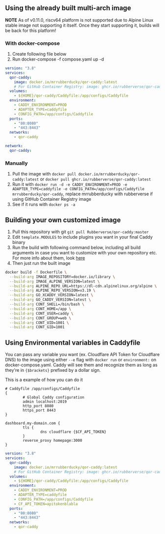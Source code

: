## Using the already built multi-arch image

**NOTE** As of v0.11.0, riscv64 platform is not supported due to Alpine Linux stable image not supporting it itself. Once they start supporting it, builds will be back for this platform!

### With docker-compose

1. Create following file below
2. Run docker-compose -f compose.yaml up -d

```yaml
version: "3.8"
services:
  qor-caddy:
    image: docker.io/mrrubberducky/qor-caddy:latest
    # For GitHub Container Registry: image: ghcr.io/rubberverse/qor-caddy:latest
  volumes:
    - ${HOME}/qor-caddy/Caddyfile:/app/configs/Caddyfile
  environment:
    - CADDY_ENVIRONMENT=PROD
    - ADAPTER_TYPE=caddyfile
    - CONFIG_PATH=/app/configs/Caddyfile
  ports:
    - "80:8080"
    - "443:8443"
  networks:
    - qor-caddy

network:
  qor-caddy:
```

### Manually

1. Pull the image with `docker pull docker.io/mrrubberducky/qor-caddy:latest` or `docker pull ghcr.io/rubberverse/qor-caddy:latest`
2. Run it with `docker run -d -e CADDY_ENVIRONMENT=PROD -e ADAPTER_TYPE=caddyfile -e CONFIG_PATH=/app/configs/Caddyfile mrrubberducky/qor-caddy`, replace mrrubberducky with rubberverse if using GitHub Container Registry image
3. See if it runs with `docker ps -a`

## Building your own customized image

1. Pull this repository with git `git pull Rubberverse/qor-caddy:master`
2. Edit `template.MODULES` to include plugins you want in your final Caddy binary
3. Run the build with following command below, including all build arguments in case you want to customize with your own repository etc. For more info about them, look [here](https://github.com/Rubberverse/qor-caddy/blob/main/BuildArguments.md)
4. Then just run the built image

```bash
docker build -f Dockerfile \
  --build-arg IMAGE_REPOSITORY=docker.io/library \
  --build-arg IMAGE_ALPINE_VERSION=latest \
  --build-arg ALPINE_REPO_URL=https://dl-cdn.alpinelinux.org/alpine \
  --build-arg ALPINE_REPO_VERSION=v3.19 \
  --build-arg GO_XCADDY_VERSION=latest \
  --build-arg GO_CADDY_VERSION=latest \
  --build-arg CONT_SHELL=/bin/bash \
  --build-arg CONT_HOME=/app \
  --build-arg CONT_USER=caddy \
  --build-arg CONT_GROUP=web \
  --build-arg CONT_UID=1001 \
  --build-arg CONT_GID=1001
```

## Using Environmental variables in Caddyfile

You can pass any variable you want (ex. Cloudflare API Token for Cloudflare DNS) to the image using either `--e` flag with `docker run` or `environment:` on docker-compose.yaml. Caddy will see them and recognize them as long as they're in `{$brackets}` prefixed by a dollar sign.

This is a example of how you can do it

```caddyfile
# Caddyfile /app/configs/Caddyfile
{
        # Global Caddy configuration
        admin localhost:2019
        http_port 8080
        https_port 8443
}

dashboard.my-domain.com {
        tls {
                dns cloudflare {$CF_API_TOKEN}
        }
        reverse_proxy homepage:3000
}
```

```yaml
version: "3.8"
services:
  qor-caddy:
    image: docker.io/mrrubberducky/qor-caddy:latest
    # For GitHub Container Registry: image: ghcr.io/rubberverse/qor-caddy:latest
  volumes:
    - ${HOME}/qor-caddy/Caddyfile:/app/configs/Caddyfile
  environment:
    - CADDY_ENVIRONMENT=PROD
    - ADAPTER_TYPE=caddyfile
    - CONFIG_PATH=/app/configs/Caddyfile
    - CF_API_TOKEN=apitokenblabla
  ports:
    - "80:8080"
    - "443:8443"
  networks:
    - qor-caddy
```
